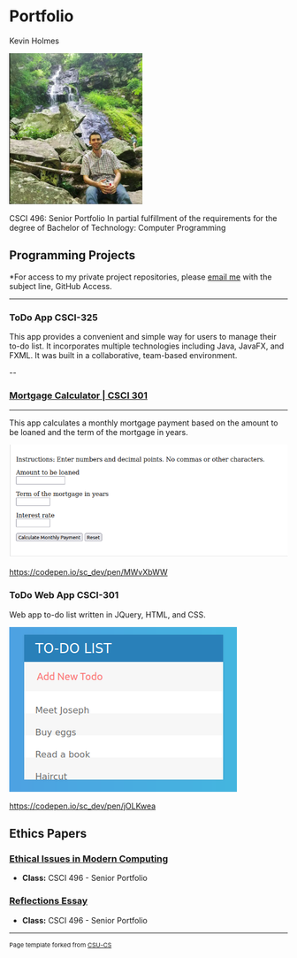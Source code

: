 Portfolio
=========

Kevin Holmes

![csu portfolio pic](images/csu_portfolio_pic.png)

CSCI 496: Senior Portfolio
In partial fulfillment of the requirements for the degree of Bachelor of Technology: Computer Programming 

Programming Projects
--------------------

*For access to my private project repositories, please [email me](mailto:kcholmes@csustudent.net) with the subject line, GitHub Access.

---
### ToDo App CSCI-325

This app provides a convenient and simple way for users to manage their to-do list. It incorporates multiple technologies including Java, JavaFX, and FXML. It was built in a collaborative, team-based environment.

--
### [Mortgage Calculator | CSCI 301](project1)
---

This app calculates a monthly mortgage payment based on the amount to be loaned and the term of the mortgage in years.

![App screenshot](images/MortgageCalcApp.png)

https://codepen.io/sc_dev/pen/MWvXbWW

### ToDo Web App CSCI-301

Web app to-do list written in JQuery, HTML, and CSS.

![App screenshot](images/ToDoApp1.png)

https://codepen.io/sc_dev/pen/jOLKwea

Ethics Papers
-------------

### [Ethical Issues in Modern Computing](/pdf/ethics_essay.pdf)

-   **Class:** CSCI 496 - Senior Portfolio

### [Reflections Essay](/pdf/reflections_essay.pdf)

-   **Class:** CSCI 496 - Senior Portfolio

---
	
	

<p style="font-size:11px">Page template forked from <a href="https://github.com/csu-cs/csci-portfolio">CSU-CS</a></p>
<!-- Remove above link if you don't want to attributive -->
